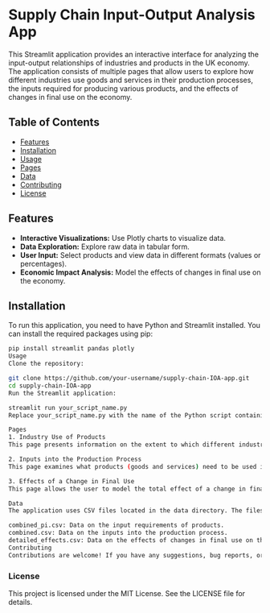 # Supply Chain Input-Output Analysis App

This Streamlit application provides an interactive interface for analyzing the input-output relationships of industries and products in the UK economy. The application consists of multiple pages that allow users to explore how different industries use goods and services in their production processes, the inputs required for producing various products, and the effects of changes in final use on the economy.

## Table of Contents

- [Features](#features)
- [Installation](#installation)
- [Usage](#usage)
- [Pages](#pages)
- [Data](#data)
- [Contributing](#contributing)
- [License](#license)

## Features

- **Interactive Visualizations:** Use Plotly charts to visualize data.
- **Data Exploration:** Explore raw data in tabular form.
- **User Input:** Select products and view data in different formats (values or percentages).
- **Economic Impact Analysis:** Model the effects of changes in final use on the economy.

## Installation

To run this application, you need to have Python and Streamlit installed. You can install the required packages using pip:

```sh
pip install streamlit pandas plotly
Usage
Clone the repository:

git clone https://github.com/your-username/supply-chain-IOA-app.git
cd supply-chain-IOA-app
Run the Streamlit application:

streamlit run your_script_name.py
Replace your_script_name.py with the name of the Python script containing the Streamlit code.

Pages
1. Industry Use of Products
This page presents information on the extent to which different industries in the economy use specific goods and services in their production processes. Users can select a product and view data in either values (£m) or as proportions of total intermediate consumption needed to produce the product.

2. Inputs into the Production Process
This page examines what products (goods and services) need to be used in order to produce other products, and of these, what proportion are domestically produced and which imported. It utilizes the ONS product-by-product tables, which are part of the Input-Output tables.

3. Effects of a Change in Final Use
This page allows the user to model the total effect of a change in final use on the economy. The effects published by ONS are sometimes referred to as Type 1. They include the impact on production of a change in final use (direct impact) and the supply chain impacts stemming from the initial change in final use (indirect impact).

Data
The application uses CSV files located in the data directory. The files include:

combined_pi.csv: Data on the input requirements of products.
combined.csv: Data on the inputs into the production process.
detailed_effects.csv: Data on the effects of changes in final use on the economy.
Contributing
Contributions are welcome! If you have any suggestions, bug reports, or feature requests, please open an issue or submit a pull request.
```
### License
This project is licensed under the MIT License. See the LICENSE file for details.
